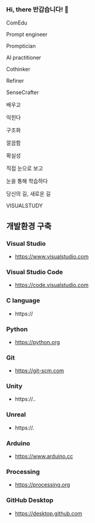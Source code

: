 ### Hi,  there    반갑습니다!         👋
  
<!-- 
**VisualStudy/VisualStudy** is a ✨ _special_ ✨ repository because its `README.md` (this file) appears on your GitHub profile.
ok.
Here are some ideas to get you started:

- 🔭 I’m currently working on ... 
- 🌱 I’m currently learning ... 
- 👯 I’m looking to collaborate on ...
- 🤔 I’m looking for help with ... 
- 💬 Ask me about ...
- 📫 How to reach me: ...
-  😄 Pronouns: ...
- ⚡ Fun fact: ... 
--> 
 ComEdu

Prompt engineer

Promptician

AI practitioner

Cothinker

Refiner

SenseCrafter


배우고

익힌다

구조화

깔끔함

확실성

 

직접 눈으로 보고 

눈을 통해 학습하다

당신의 길, 새로운 길 

 VISUALSTUDY


## 개발환경 구축

### Visual Studio
- https://www.visualstudio.com

### Visual Studio Code
- https://code.visualstudio.com

### C language
- https://

### Python
- https://python.org

### Git
- https://git-scm.com

### Unity
- https://..

### Unreal
- https://.

### Arduino
- https://www.arduino.cc

### Processing
- https://processing.org

### GitHub Desktop
- https://desktop.github.com














